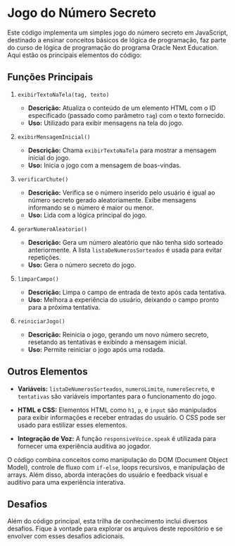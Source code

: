 # Jogo do Número Secreto

Este código implementa um simples jogo do número secreto em JavaScript, destinado a ensinar conceitos básicos de lógica de programação, faz parte do curso de lógica de programação do programa Oracle Next Education. Aqui estão os principais elementos do código:

## Funções Principais

1. `exibirTextoNaTela(tag, texto)`

   - **Descrição:** Atualiza o conteúdo de um elemento HTML com o ID especificado (passado como parâmetro `tag`) com o texto fornecido.
   - **Uso:** Utilizado para exibir mensagens na tela do jogo.

2. `exibirMensagemInicial()`

   - **Descrição:** Chama `exibirTextoNaTela` para mostrar a mensagem inicial do jogo.
   - **Uso:** Inicia o jogo com a mensagem de boas-vindas.

3. `verificarChute()`

   - **Descrição:** Verifica se o número inserido pelo usuário é igual ao número secreto gerado aleatoriamente. Exibe mensagens informando se o número é maior ou menor.
   - **Uso:** Lida com a lógica principal do jogo.

4. `gerarNumeroAleatorio()`

   - **Descrição:** Gera um número aleatório que não tenha sido sorteado anteriormente. A lista `listaDeNumerosSorteados` é usada para evitar repetições.
   - **Uso:** Gera o número secreto do jogo.

5. `limparCampo()`

   - **Descrição:** Limpa o campo de entrada de texto após cada tentativa.
   - **Uso:** Melhora a experiência do usuário, deixando o campo pronto para a próxima tentativa.

6. `reiniciarJogo()`

   - **Descrição:** Reinicia o jogo, gerando um novo número secreto, resetando as tentativas e exibindo a mensagem inicial.
   - **Uso:** Permite reiniciar o jogo após uma rodada.

## Outros Elementos

- **Variáveis:** `listaDeNumerosSorteados`, `numeroLimite`, `numeroSecreto`, e `tentativas` são variáveis importantes para o funcionamento do jogo.

- **HTML e CSS:** Elementos HTML como `h1`, `p`, e `input` são manipulados para exibir informações e receber entradas do usuário. O CSS pode ser usado para estilizar esses elementos.

- **Integração de Voz:** A função `responsiveVoice.speak` é utilizada para fornecer uma experiência auditiva ao jogador.

O código combina conceitos como manipulação do DOM (Document Object Model), controle de fluxo com `if-else`, loops recursivos, e manipulação de arrays. Além disso, aborda interações do usuário e feedback visual e auditivo para uma experiência interativa.

## Desafios

Além do código principal, esta trilha de conhecimento inclui diversos desafios. Fique à vontade para explorar os arquivos deste repositório e se envolver com esses desafios adicionais.